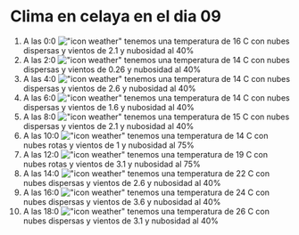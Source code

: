 # Clima en celaya en el dia 09

1. A las 0:0 !["icon weather"](http://openweathermap.org/img/w/03n.png) tenemos una temperatura de 16 C con nubes dispersas y  vientos de 2.1 y nubosidad al 40%
1. A las 2:0 !["icon weather"](http://openweathermap.org/img/w/03n.png) tenemos una temperatura de 14 C con nubes dispersas y  vientos de 0.26 y nubosidad al 40%
1. A las 4:0 !["icon weather"](http://openweathermap.org/img/w/03n.png) tenemos una temperatura de 14 C con nubes dispersas y  vientos de 2.6 y nubosidad al 40%
1. A las 6:0 !["icon weather"](http://openweathermap.org/img/w/03n.png) tenemos una temperatura de 14 C con nubes dispersas y  vientos de 1.6 y nubosidad al 40%
1. A las 8:0 !["icon weather"](http://openweathermap.org/img/w/03n.png) tenemos una temperatura de 15 C con nubes dispersas y  vientos de 2.1 y nubosidad al 40%
1. A las 10:0 !["icon weather"](http://openweathermap.org/img/w/04d.png) tenemos una temperatura de 14 C con nubes rotas y  vientos de 1 y nubosidad al 75%
1. A las 12:0 !["icon weather"](http://openweathermap.org/img/w/04d.png) tenemos una temperatura de 19 C con nubes rotas y  vientos de 3.1 y nubosidad al 75%
1. A las 14:0 !["icon weather"](http://openweathermap.org/img/w/03d.png) tenemos una temperatura de 22 C con nubes dispersas y  vientos de 2.6 y nubosidad al 40%
1. A las 16:0 !["icon weather"](http://openweathermap.org/img/w/03d.png) tenemos una temperatura de 24 C con nubes dispersas y  vientos de 3.6 y nubosidad al 40%
1. A las 18:0 !["icon weather"](http://openweathermap.org/img/w/03d.png) tenemos una temperatura de 26 C con nubes dispersas y  vientos de 3.1 y nubosidad al 40%
